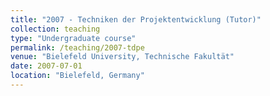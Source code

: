 ```yaml
---
title: "2007 - Techniken der Projektentwicklung (Tutor)"
collection: teaching
type: "Undergraduate course"
permalink: /teaching/2007-tdpe
venue: "Bielefeld University, Technische Fakultät"
date: 2007-07-01
location: "Bielefeld, Germany"
---
```


